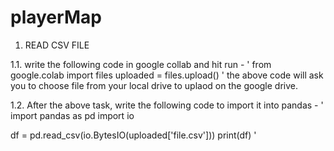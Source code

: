 # playerMap
1. READ CSV FILE 

1.1. write the following code in google collab and hit run - 
'
from google.colab import files 
uploaded = files.upload()
'
the above code will ask you to choose file from your local drive to uplaod on the google drive.

1.2. After the above task, write the following code to import it into pandas - 
'
import pandas as pd 
import io 

df = pd.read_csv(io.BytesIO(uploaded['file.csv']))
print(df)
'
